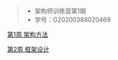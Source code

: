 > * 架构师训练营第1期
> * 学号：G20200388020469

[第1周 架构方法](Week1-ArchitectureApproach/README.md)

[第2周 框架设计](Week2-FrameworkDesign/README.md)